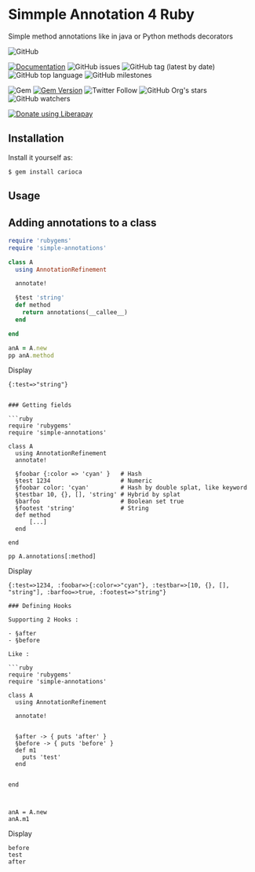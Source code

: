 # Simmple Annotation 4 Ruby

Simple method annotations like in java or Python methods decorators


![GitHub](https://img.shields.io/github/license/Ultragreen/simple-annotations)

[![Documentation](https://img.shields.io/badge/docs-rubydoc.info-brightgreen)](https://rubydoc.info/gems/simple-annotations)
![GitHub issues](https://img.shields.io/github/issues/Ultragreen/simple-annotations)
![GitHub tag (latest by date)](https://img.shields.io/github/v/tag/Ultragreen/simple-annotations)
![GitHub top language](https://img.shields.io/github/languages/top/Ultragreen/simple-annotations)
![GitHub milestones](https://img.shields.io/github/milestones/open/Ultragreen/simple-annotations)

![Gem](https://img.shields.io/gem/dt/simple-annotations)
[![Gem Version](https://badge.fury.io/rb/sc4ry.svg)](https://badge.fury.io/rb/simple-annotations)
![Twitter Follow](https://img.shields.io/twitter/follow/Ultragreen?style=social)
![GitHub Org's stars](https://img.shields.io/github/stars/Ultragreen?style=social)
![GitHub watchers](https://img.shields.io/github/watchers/Ultragreen/simple-annotations?style=social)


<noscript><a href="https://liberapay.com/ruydiaz/donate"><img alt="Donate using Liberapay" src="https://liberapay.com/assets/widgets/donate.svg"></a></noscript>

## Installation

Install it yourself as:

    $ gem install carioca




##  Usage

## Adding annotations to a class


```ruby 
require 'rubygems'
require 'simple-annotations'

class A
  using AnnotationRefinement

  annotate!

  §test 'string'
  def method
    return annotations(__callee__)
  end

end

anA = A.new
pp anA.method

```

Display 

```
{:test=>"string"}


### Getting fields

```ruby 
require 'rubygems'
require 'simple-annotations'

class A
  using AnnotationRefinement
  annotate!

  §foobar {:color => 'cyan' }   # Hash
  §test 1234                    # Numeric
  §foobar color: 'cyan'         # Hash by double splat, like keyword
  §testbar 10, {}, [], 'string' # Hybrid by splat
  §barfoo                       # Boolean set true
  §footest 'string'             # String                    
  def method
      [...]
  end

end

pp A.annotations[:method]

```

Display

```
{:test=>1234, :foobar=>{:color=>"cyan"}, :testbar=>[10, {}, [], "string"], :barfoo=>true, :footest=>"string"}

### Defining Hooks

Supporting 2 Hooks :

- §after
- §before

Like :

```ruby 
require 'rubygems'
require 'simple-annotations'

class A
  using AnnotationRefinement

  annotate!

  
  §after -> { puts 'after' }
  §before -> { puts 'before' }
  def m1
    puts 'test'
  end

  
end



anA = A.new
anA.m1
```

Display

```
before
test
after